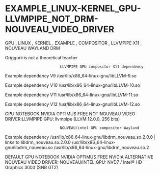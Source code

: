 # EXAMPLE_LINUX-KERNEL_GPU-LLVMPIPE_NOT_DRM-NOUVEAU_VIDEO_DRIVER
GPU , LINUX , KERNEL , EXAMPLE , COMPOSITOR , LLVMPIPE X11 , NOUVEAU WAYLAND DRM

Griggorii is not a theoretical teacher

                             LLVMPIPE GPU compositor X11 dependency 

Example dependency V9 /usr/lib/x86_64-linux-gnu/libLLVM-9.so

Example dependency V10 /usr/lib/x86_64-linux-gnu/libLLVM-10.so

Example dependency V11 /usr/lib/x86_64-linux-gnu/libLLVM-11.so

Example dependency V12 /usr/lib/x86_64-linux-gnu/libLLVM-12.so


GPU NOTEBOOK NVIDIA OPTIMUS FREE NOT NOUVEAU VIDEO DRIVER:LLVMPIPE GPU: llvmpipe (LLVM 12.0.0, 256 bits)

                             NOUVEAU/intel GPU compositor Wayland

Example dependency /usr/lib/x86_64-linux-gnu/libdrm_nouveau.so.2.0.0 | links to libdrm_nouveau.so.2.0.0 /usr/lib/x86_64-linux-gnu/libdrm_nouveau.so /usr/lib/x86_64-linux-gnu/libdrm_nouveau.so.2

DEFAULT GPU NOTEBOOK NVIDIA OPTIMUS FREE NVIDIA ALTERNATIVE NOUVEAU VIDEO DRIVER: NOUVEAU/INTEL GPU: NVD7 / Intel® HD Graphics 3000 (SNB GT2)

